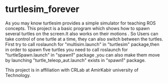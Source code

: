 # turtlesim_forever
As you may know turtlesim provides a simple simulator for teaching ROS concepts.
This project is a basic program which shows how to spawn several turtles on the screen.It also works on their motions .
So Users can take control of one turtle at a time, they can also switch between the turtles. 
First try to call roslaunch for "multisim.launch" in "turtlesim" package,then in order to spawn five turtles you need to call roslaunch for "turtleSpawn.launch" in "spawn1" package ,you can also make them move by launching "turtle_teleop_aut.launch" exists in "spawn1" package.


This project is in affiliation with CRLab at AmirKabir university of Technology.
